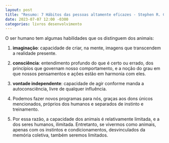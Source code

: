 ```yaml
---
layout: post
title: "Resumo: 7 Hábitos das pessoas altamente eficazes - Stephen R. Covey"
date: 2023-07-07 12:00 -0300
categories: livros desenvolvimento
---
```


O ser humano tem algumas habilidades que os distinguem dos animais:
1. **imaginação**: capacidade de criar, na mente, imagens que transcendem a realidade presente.
2. **consciência**: entendimento profundo do que é certo ou errado, dos princípios que governam nosso comportamento, e a noção do grau em que nossos pensamentos e ações estão em harmonia com eles.
3. **vontade independente**: capacidade de agir conforme manda a autoconsciência, livre de qualquer influência.

4. Podemos fazer novos programas para nós, graças aos dons únicos mencionados, próprios dos humanos e separados de instinto e treinamento.

5. Por essa razão, a capacidade dos animais é relativamente limitada, e a dos seres humanos, ilimitada. Entretanto, se vivermos como animais, apenas com os instintos e condicionamentos, desvinculados da memória coletiva, também seremos limitados.
